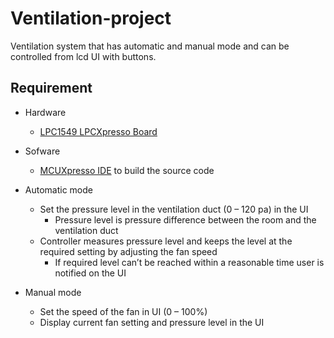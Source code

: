 # Ventilation-project

Ventilation system that has automatic and manual mode and can be controlled from lcd UI with buttons.


## Requirement
- Hardware
  - [LPC1549 LPCXpresso Board](https://www.nxp.com/products/processors-and-microcontrollers/arm-microcontrollers/general-purpose-mcus/lpc1500-cortex-m3/lpcxpresso-board-for-lpc1549:OM13056)
  
- Sofware
  - [MCUXpresso IDE](https://www.nxp.com/design/software/development-software/mcuxpresso-software-and-tools/mcuxpresso-integrated-development-environment-ide:MCUXpresso-IDE) to build the source code
  
- Automatic mode
  - Set the pressure level in the ventilation duct (0 – 120 pa) in the UI
    - Pressure level is pressure difference between the room and the ventilation duct
  - Controller measures pressure level and keeps the level at the required setting by adjusting the fan speed
    - If required level can’t be reached within a reasonable time user is notified on the UI
    
- Manual mode
  - Set the speed of the fan in UI (0 – 100%)
  - Display current fan setting and pressure level in the UI 
